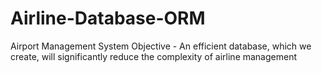 # Airline-Database-ORM
Airport Management System Objective - An efficient database, which we create, will significantly reduce the complexity of airline management
